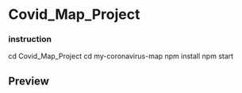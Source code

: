 # Covid_Map_Project

### instruction
cd Covid_Map_Project
cd my-coronavirus-map
npm install
npm start
 
 ## Preview
 
 
